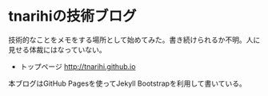 # tnarihiの技術ブログ
技術的なことをメモをする場所として始めてみた。書き続けられるか不明。人に見せる体裁にはなっていない。

* トップページ <http://tnarihi.github.io>

本ブログはGitHub Pagesを使ってJekyll Bootstrapを利用して書いている。
